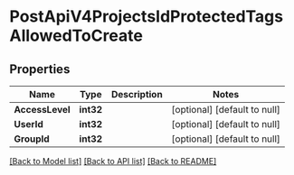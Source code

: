 # PostApiV4ProjectsIdProtectedTagsAllowedToCreate

## Properties
Name | Type | Description | Notes
------------ | ------------- | ------------- | -------------
**AccessLevel** | **int32** |  | [optional] [default to null]
**UserId** | **int32** |  | [optional] [default to null]
**GroupId** | **int32** |  | [optional] [default to null]

[[Back to Model list]](../README.md#documentation-for-models) [[Back to API list]](../README.md#documentation-for-api-endpoints) [[Back to README]](../README.md)


